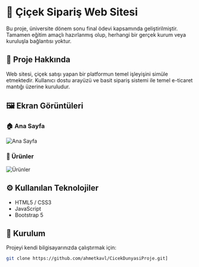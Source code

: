 # 🌸 Çiçek Sipariş Web Sitesi

Bu proje, üniversite dönem sonu final ödevi kapsamında geliştirilmiştir. Tamamen eğitim amaçlı hazırlanmış olup, herhangi bir gerçek kurum veya kuruluşla bağlantısı yoktur.

## 🧾 Proje Hakkında

Web sitesi, çiçek satışı yapan bir platformun temel işleyişini simüle etmektedir. Kullanıcı dostu arayüzü ve basit sipariş sistemi ile temel e-ticaret mantığı üzerine kuruludur.

## 🖼️ Ekran Görüntüleri

### 🏠 Ana Sayfa
![Ana Sayfa](<img width="1868" height="825" alt="anasayfa" src="https://github.com/user-attachments/assets/458d91a9-80e8-4df1-9f28-0ffbfd3ae721" />)

### 💐 Ürünler
![Ürünler](<img width="1857" height="741" alt="ürünler" src="https://github.com/user-attachments/assets/78750495-333b-435c-8f43-eeb7f32caf4f" />)


## ⚙️ Kullanılan Teknolojiler

- HTML5 / CSS3
- JavaScript
- Bootstrap 5

## 📁 Kurulum

Projeyi kendi bilgisayarınızda çalıştırmak için:

```bash
git clone https://github.com/ahmetkavl/CicekDunyasiProje.git]
